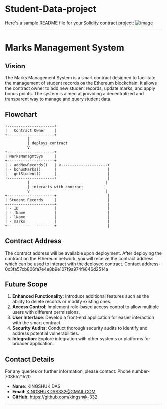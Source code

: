 # Student-Data-project

Here's a sample README file for your Solidity contract project:
![image](https://github.com/user-attachments/assets/6bb54665-eeea-4958-a1e0-d4ee3251a872)



---

# Marks Management System

## Vision

The Marks Management System is a smart contract designed to facilitate the management of student records on the Ethereum blockchain. It allows the contract owner to add new student records, update marks, and apply bonus points. The system is aimed at providing a decentralized and transparent way to manage and query student data.

## Flowchart

```plaintext
+---------------------+
|   Contract Owner    |
+---------------------+
          |
          | deploys contract
          V
+---------------------+
| MarksManagmtSys     |
+---------------------+
| - addNewRecords()   | <---------------------+
| - bonusMarks()      |                       |
| - getStudent()      |                       |
+---------------------+                       |
          |                                  |
          | interacts with contract         |
          V                                  |
+---------------------+                       |
| Student Records     |                       |
+---------------------+                       |
| - ID                |                       |
| - fName             |                       |
| - lName             |                       |
| - marks             |                       |
+---------------------+                       |
```

## Contract Address

The contract address will be available upon deployment. After deploying the contract on the Ethereum network, you will receive the contract address which can be used to interact with the deployed contract.
Contact address-0x3fa57cb806fa7e4e8b9e107f9a974f6846d2514a

## Future Scope

1. **Enhanced Functionality**: Introduce additional features such as the ability to delete records or modify existing ones.
2. **Access Control**: Implement role-based access control to allow multiple users with different permissions.
3. **User Interface**: Develop a front-end application for easier interaction with the smart contract.
4. **Security Audits**: Conduct thorough security audits to identify and address potential vulnerabilities.
5. **Integration**: Explore integration with other systems or platforms for broader application.

## Contact Details

For any queries or further information, please contact:
Phone number-7086521520

- **Name**: KINGSHUK DAS
- **Email**: KINGSHUKDAS332@GMAIL.COM
- **GitHub**: https://github.com/kingshuk-332

---

